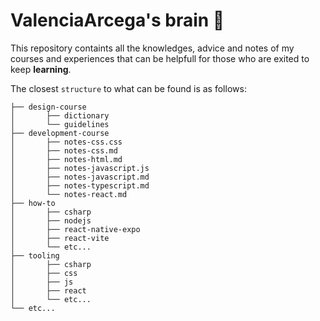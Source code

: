 # ValenciaArcega's brain 🧠

This repository containts all the knowledges, advice and notes of my courses and experiences that can be helpfull for those who are exited to keep **learning**.

The closest `structure` to what can be found is as follows:

```
├── design-course
│    	├── dictionary
│    	└── guidelines
├── development-course
│    	├── notes-css.css
│		├── notes-css.md
│		├── notes-html.md
│		├── notes-javascript.js
│		├── notes-javascript.md
│		├── notes-typescript.md
│		└── notes-react.md
├── how-to
│    	├── csharp
│		├── nodejs
│		├── react-native-expo
│		├── react-vite
│		└── etc...
├── tooling
│    	├── csharp
│		├── css
│		├── js
│		├── react
│		└── etc...
└── etc...
```
